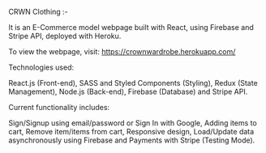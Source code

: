 CRWN Clothing :-

It is an E-Commerce model webpage built with React, using Firebase and Stripe API, deployed with Heroku. 

To view the webpage, visit: https://crownwardrobe.herokuapp.com/


Technologies used:

React.js (Front-end),
SASS and Styled Components (Styling),
Redux (State Management),
Node.js (Back-end),
Firebase (Database) and
Stripe API.

Current functionality includes:

Sign/Signup using email/password or Sign In with Google,
Adding items to cart,
Remove item/items from cart,
Responsive design,
Load/Update data asynchronously using Firebase and
Payments with Stripe (Testing Mode).
